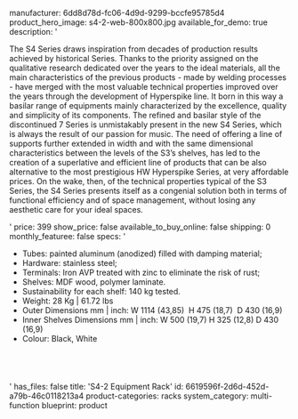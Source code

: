 manufacturer: 6dd8d78d-fc06-4d9d-9299-bccfe95785d4
product_hero_image: s4-2-web-800x800.jpg
available_for_demo: true
description: '<p>The S4 Series draws inspiration from decades of production results achieved by historical Series. Thanks to the priority assigned on the qualitative research dedicated over the years to the ideal materials, all the main characteristics of the previous products - made by welding processes - have merged with the most valuable technical properties improved over the years through the development of Hyperspike line. It born in this way a basilar range of equipments mainly characterized by the excellence, quality and simplicity of its components. The refined and basilar style of the discontinued 7 Series is unmistakably present in the new S4 Series, which is always the result of our passion for music. The need of offering a line of supports further extended in width and with the same dimensional characteristics between the levels of the S3’s shelves, has led to the creation of a superlative and efficient line of products that can be also alternative to the most prestigious HW Hyperspike Series, at very affordable prices. On the wake, then, of the technical properties typical of the S3 Series, the S4 Series presents itself as a congenial solution both in terms of functional efficiency and of space management, without losing any aesthetic care for your ideal spaces.</p>'
price: 399
show_price: false
available_to_buy_online: false
shipping: 0
monthly_featuree: false
specs: '<ul><li>Tubes:&nbsp;painted aluminum (anodized) filled with damping material;<br></li><li>Hardware:&nbsp;stainless steel;<br></li><li>Terminals:&nbsp;Iron AVP treated with zinc to eliminate the risk of rust;<br></li><li>Shelves:&nbsp;MDF wood, polymer laminate.<br></li><li>Sustainability for each shelf:&nbsp;140 kg tested.<br></li><li>Weight: 28 Kg | 61.72 lbs<br></li><li>Outer Dimensions mm | inch:&nbsp;W&nbsp;1114 (43,85) &nbsp;H&nbsp;475 (18,7) &nbsp;D&nbsp;430 (16,9)<br></li><li>Inner Shelves Dimensions mm | inch:&nbsp;W&nbsp;500 (19,7)&nbsp;H&nbsp;325 (12,8)&nbsp;D&nbsp;430 (16,9)<br></li><li>Colour: Black, White<br></li></ul><h6><br></h6>'
has_files: false
title: 'S4-2 Equipment Rack'
id: 6619596f-2d6d-452d-a79b-46c0118213a4
product-categories: racks
system_category: multi-function
blueprint: product
